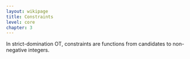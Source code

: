 ```yaml
---
layout: wikipage
title: Constraints
level: core
chapter: 3
---
```


In strict-domination OT, constraints are functions from candidates to non-negative integers. 